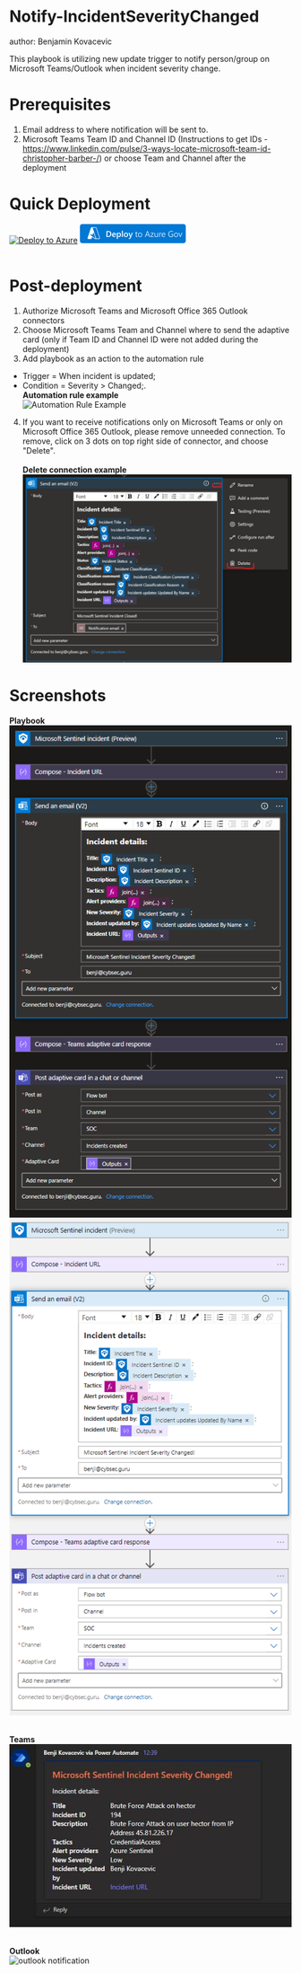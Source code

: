 # Notify-IncidentSeverityChanged
author: Benjamin Kovacevic

This playbook is utilizing new update trigger to notify person/group on Microsoft Teams/Outlook when incident severity change.

# Prerequisites

1. Email address to where notification will be sent to.
2. Microsoft Teams Team ID and Channel ID (Instructions to get IDs - https://www.linkedin.com/pulse/3-ways-locate-microsoft-team-id-christopher-barber-/) or choose Team and Channel after the deployment

# Quick Deployment
[![Deploy to Azure](https://aka.ms/deploytoazurebutton)](https://portal.azure.com/#create/Microsoft.Template/uri/https%3A%2F%2Fraw.githubusercontent.com%2FAzure%2FAzure-Sentinel%2Fmaster%2FPlaybooks%2FNotify-IncidentSeverityChanged%2Fazuredeploy.json)
[![Deploy to Azure Gov](https://raw.githubusercontent.com/Azure/azure-quickstart-templates/master/1-CONTRIBUTION-GUIDE/images/deploytoazuregov.png)](https://portal.azure.us/#create/Microsoft.Template/uri/https%3A%2F%2Fraw.githubusercontent.com%2FAzure%2FAzure-Sentinel%2Fmaster%2FPlaybooks%2FNotify-IncidentSeverityChanged%2Fazuredeploy.json)
<br><br>

# Post-deployment
1. Authorize Microsoft Teams and Microsoft Office 365 Outlook connectors
2. Choose Microsoft Teams Team and Channel where to send the adaptive card (only if Team ID and Channel ID were not added during the deployment)
3. Add playbook as an action to the automation rule 
- Trigger = When incident is updated;  
- Condition = Severity > Changed;.<br>
**Automation rule example**<br>
![Automation Rule Example](./images/AutomationRuleExample.jpg)
4. If you want to receive notifications only on Microsoft Teams or only on Microsoft Office 365 Outlook, please remove unneeded connection. To remove, click on 3 dots on top right side of connector, and choose "Delete".<br><br>
**Delete connection example**<br>
![Delete Connection Example](./images/DeleteConnectionExample.jpg)

# Screenshots

**Playbook** <br>
![playbook screenshot](./images/playbookDark.png)<br>
![playbook screenshot](./images/playbookLight.png)<br><br>

**Teams** <br>
![teams notification](./images/TeamsNotification.jpg)<br><br>

**Outlook** <br>
![outlook notification](./images/OutlookNotification.jpg)<br><br>